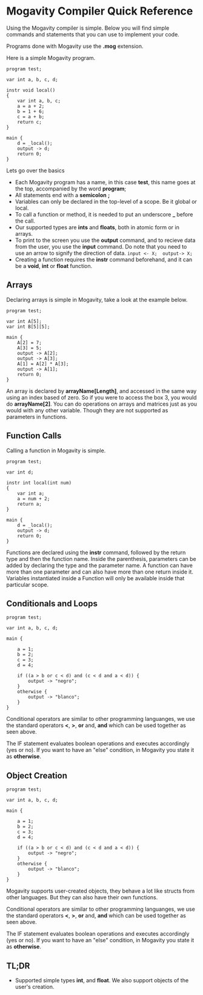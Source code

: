 # Mogavity Compiler Quick Reference

Using the Mogavity compiler is simple. Below you will find simple commands and statements that you can use to implement your code.

Programs done with Mogavity use the **.mog** extension.

Here is a simple Mogavity program.
```
program test;

var int a, b, c, d;

instr void local()
{
    var int a, b, c;
    a = a + 2;
    b = 1 + 6;
    c = a + b;
    return c;
}

main {
    d = _local();
    output -> d;
    return 0;
}
``` 
Lets go over the basics

- Each Mogavity program has a name, in this case **test**, this name goes at the top, accompanied by the word **program**;
- All statements end with a **semicolon** **;**
- Variables can only be declared in the top-level of a scope. Be it global or local.
- To call a function or method, it is needed to put an underscore **_** before the call.
- Our supported types are **ints** and **floats**, both in atomic form or in arrays.
- To print to the screen you use the **output** command, and to recieve data from the user, you use the **input** command. Do note that you need to use an arrow to signify the direction of data. ```input <- X;  output-> X;```
- Creating a function requires the **instr** command beforehand, and it can be a **void**, **int** or **float** function.


## Arrays
Declaring arrays is simple in Mogavity, take a look at the example below.
```
program test;

var int A[5];
var int B[5][5];

main {
    A[2] = 7;
    A[3] = 5;
    output -> A[2];
    output -> A[3];
    A[1] = A[2] * A[3];
    output -> A[1];
    return 0;
}
```
An array is declared by **arrayName[Length]**, and accessed in the same way using an index based of zero. So if you were to access the box 3, you would do **arrayName[2]**.
You can do operations on arrays and matrices just as you would with any other variable. Though they are not supported as parameters in functions.

## Function Calls
Calling a function in Mogavity is simple. 
```
program test;

var int d;

instr int local(int num)
{
    var int a;
    a = num + 2;
    return a;
}

main {
    d = _local();
    output -> d;
    return 0;
}
```
Functions are declared using the **instr** command, followed by the return type and then the function name. 
Inside the parenthesis, parameters can be added by declaring the type and the parameter name. A function can have
more than one parameter and can also have more than one return inside it. Variables instantiated inside a Function
will only be available inside that particular scope.

## Conditionals and Loops
```
program test;

var int a, b, c, d;

main {
    
    a = 1;
    b = 2;
    c = 3;
    d = 4;

    if ((a > b or c < d) and (c < d and a < d)) {
        output -> "negro";
    }
    otherwise {
        output -> "blanco";
    }
}
```
Conditional operators are similar to other programming languanges, we use the standard operators **<**, **>**,
**or** and, **and** which can be used together as seen above. 

The IF statement evaluates boolean operations and executes accordingly (yes or no). If you want to have an "else"
condition, in Mogavity you state it as **otherwise**.

## Object Creation
```
program test;

var int a, b, c, d;

main {
    
    a = 1;
    b = 2;
    c = 3;
    d = 4;

    if ((a > b or c < d) and (c < d and a < d)) {
        output -> "negro";
    }
    otherwise {
        output -> "blanco";
    }
}
```
Mogavity supports user-created objects, they behave a lot like structs from other languages. But they can also have
their own functions.

Conditional operators are similar to other programming languanges, we use the standard operators **<**, **>**,
**or** and, **and** which can be used together as seen above. 

The IF statement evaluates boolean operations and executes accordingly (yes or no). If you want to have an "else"
condition, in Mogavity you state it as **otherwise**.

## TL;DR
- Supported simple types **int**, and **float**. We also support objects of the user's creation.

